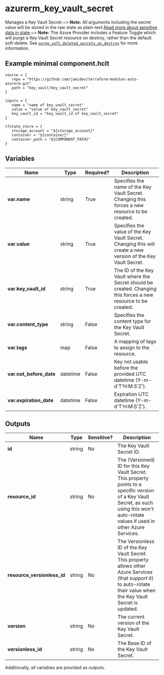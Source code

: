 # azurerm_key_vault_secret

Manages a Key Vault Secret.~> **Note:** All arguments including the secret value will be stored in the raw state as plain-text.[Read more about sensitive data in state](/docs/state/sensitive-data.html).~> **Note:** The Azure Provider includes a Feature Toggle which will purge a Key Vault Secret resource on destroy, rather than the default soft-delete. See [`purge_soft_deleted_secrets_on_destroy`](https://registry.terraform.io/providers/hashicorp/azurerm/latest/docs/guides/features-block#purge_soft_deleted_secrets_on_destroy) for more information.

## Example minimal component.hclt

```hcl
source = {
   repo = "https://github.com/jumidev/terraform-modules-auto-azurerm.git" 
   path = "key_vault/key_vault_secret" 
}

inputs = {
   name = "name of key_vault_secret" 
   value = "value of key_vault_secret" 
   key_vault_id = "key_vault_id of key_vault_secret" 
}

tfstate_store = {
   storage_account = "${storage_account}" 
   container = "${container}" 
   container_path = "${COMPONENT_PATH}" 
}

```

## Variables

| Name | Type | Required? |  Description |
| ---- | ---- | --------- |  ----------- |
| **var.name** | string | True | Specifies the name of the Key Vault Secret. Changing this forces a new resource to be created. | 
| **var.value** | string | True | Specifies the value of the Key Vault Secret. Changing this will create a new version of the Key Vault Secret. | 
| **var.key_vault_id** | string | True | The ID of the Key Vault where the Secret should be created. Changing this forces a new resource to be created. | 
| **var.content_type** | string | False | Specifies the content type for the Key Vault Secret. | 
| **var.tags** | map | False | A mapping of tags to assign to the resource. | 
| **var.not_before_date** | datetime | False | Key not usable before the provided UTC datetime (Y-m-d'T'H:M:S'Z'). | 
| **var.expiration_date** | datetime | False | Expiration UTC datetime (Y-m-d'T'H:M:S'Z'). | 



## Outputs

| Name | Type | Sensitive? | Description |
| ---- | ---- | --------- | --------- |
| **id** | string | No  | The Key Vault Secret ID. | 
| **resource_id** | string | No  | The (Versioned) ID for this Key Vault Secret. This property points to a specific version of a Key Vault Secret, as such using this won't auto-rotate values if used in other Azure Services. | 
| **resource_versionless_id** | string | No  | The Versionless ID of the Key Vault Secret. This property allows other Azure Services (that support it) to auto-rotate their value when the Key Vault Secret is updated. | 
| **version** | string | No  | The current version of the Key Vault Secret. | 
| **versionless_id** | string | No  | The Base ID of the Key Vault Secret. | 

Additionally, all variables are provided as outputs.
